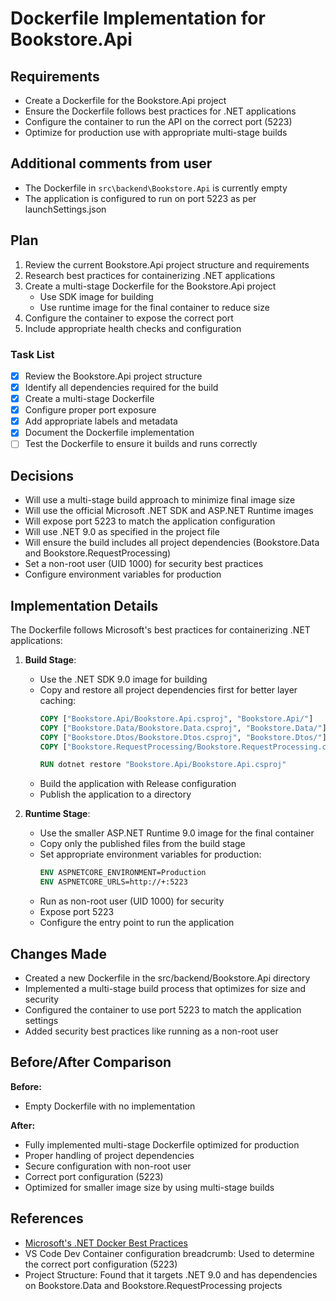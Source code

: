 # Dockerfile Implementation for Bookstore.Api

## Requirements
- Create a Dockerfile for the Bookstore.Api project
- Ensure the Dockerfile follows best practices for .NET applications
- Configure the container to run the API on the correct port (5223)
- Optimize for production use with appropriate multi-stage builds

## Additional comments from user
- The Dockerfile in `src\backend\Bookstore.Api` is currently empty
- The application is configured to run on port 5223 as per launchSettings.json

## Plan
1. Review the current Bookstore.Api project structure and requirements
2. Research best practices for containerizing .NET applications
3. Create a multi-stage Dockerfile for the Bookstore.Api project
   - Use SDK image for building
   - Use runtime image for the final container to reduce size
4. Configure the container to expose the correct port
5. Include appropriate health checks and configuration

### Task List
- [x] Review the Bookstore.Api project structure
- [x] Identify all dependencies required for the build
- [x] Create a multi-stage Dockerfile
- [x] Configure proper port exposure
- [x] Add appropriate labels and metadata
- [x] Document the Dockerfile implementation
- [ ] Test the Dockerfile to ensure it builds and runs correctly

## Decisions
- Will use a multi-stage build approach to minimize final image size
- Will use the official Microsoft .NET SDK and ASP.NET Runtime images
- Will expose port 5223 to match the application configuration
- Will use .NET 9.0 as specified in the project file
- Will ensure the build includes all project dependencies (Bookstore.Data and Bookstore.RequestProcessing)
- Set a non-root user (UID 1000) for security best practices
- Configure environment variables for production

## Implementation Details
The Dockerfile follows Microsoft's best practices for containerizing .NET applications:

1. **Build Stage**:
   - Use the .NET SDK 9.0 image for building
   - Copy and restore all project dependencies first for better layer caching:
     ```dockerfile
     COPY ["Bookstore.Api/Bookstore.Api.csproj", "Bookstore.Api/"]
     COPY ["Bookstore.Data/Bookstore.Data.csproj", "Bookstore.Data/"]
     COPY ["Bookstore.Dtos/Bookstore.Dtos.csproj", "Bookstore.Dtos/"]
     COPY ["Bookstore.RequestProcessing/Bookstore.RequestProcessing.csproj", "Bookstore.RequestProcessing/"]
     
     RUN dotnet restore "Bookstore.Api/Bookstore.Api.csproj"
     ```
   - Build the application with Release configuration
   - Publish the application to a directory

2. **Runtime Stage**:
   - Use the smaller ASP.NET Runtime 9.0 image for the final container
   - Copy only the published files from the build stage
   - Set appropriate environment variables for production:
     ```dockerfile
     ENV ASPNETCORE_ENVIRONMENT=Production
     ENV ASPNETCORE_URLS=http://+:5223
     ```
   - Run as non-root user (UID 1000) for security
   - Expose port 5223
   - Configure the entry point to run the application

## Changes Made
- Created a new Dockerfile in the src/backend/Bookstore.Api directory
- Implemented a multi-stage build process that optimizes for size and security
- Configured the container to use port 5223 to match the application settings
- Added security best practices like running as a non-root user

## Before/After Comparison
**Before:**
- Empty Dockerfile with no implementation

**After:**
- Fully implemented multi-stage Dockerfile optimized for production
- Proper handling of project dependencies
- Secure configuration with non-root user
- Correct port configuration (5223)
- Optimized for smaller image size by using multi-stage builds

## References
- [Microsoft's .NET Docker Best Practices](https://docs.microsoft.com/en-us/dotnet/core/docker/build-container)
- VS Code Dev Container configuration breadcrumb: Used to determine the correct port configuration (5223)
- Project Structure: Found that it targets .NET 9.0 and has dependencies on Bookstore.Data and Bookstore.RequestProcessing projects